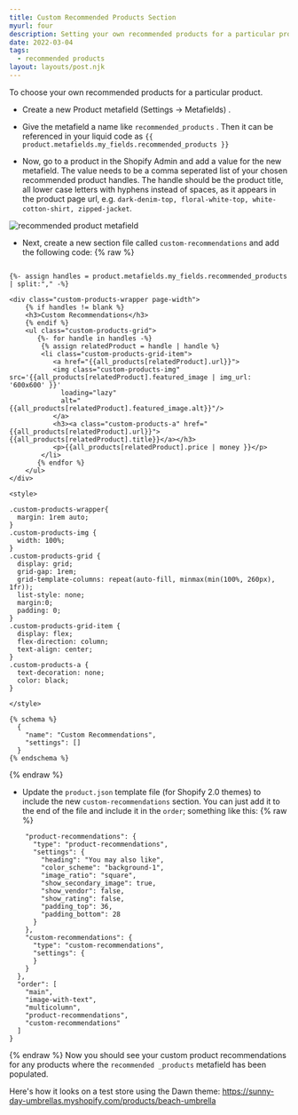 ```yaml
---
title: Custom Recommended Products Section
myurl: four
description: Setting your own recommended products for a particular product.
date: 2022-03-04
tags:
  - recommended products
layout: layouts/post.njk
---
```


To choose your own recommended products for a particular product.

- Create a new Product metafield (Settings -> Metafields) .

- Give the metafield a name like `recommended_products` . Then it can be referenced in your liquid code as `{{ product.metafields.my_fields.recommended_products }}`

- Now, go to a product in the Shopify Admin and add a value for the new metafield. The value needs to be a comma seperated list of your chosen recommended product handles. The handle should be the product title, all lower case letters with hyphens instead of spaces, as it appears in the product page url, e.g. `dark-denim-top, floral-white-top, white-cotton-shirt, zipped-jacket`.

![recommended product metafield](images/recommended-product-metafield.png)

- Next, create a new section file called `custom-recommendations` and add the following code:
  {% raw %}

```

{%- assign handles = product.metafields.my_fields.recommended_products | split:"," -%}

<div class="custom-products-wrapper page-width">
    {% if handles != blank %}
    <h3>Custom Recommendations</h3>
    {% endif %}
    <ul class="custom-products-grid">
       {%- for handle in handles -%}
 	    {% assign relatedProduct = handle | handle %}
    	<li class="custom-products-grid-item">
           <a href="{{all_products[relatedProduct].url}}">
		   <img class="custom-products-img" src='{{all_products[relatedProduct].featured_image | img_url: '600x600' }}'
             loading="lazy"
             alt="{{all_products[relatedProduct].featured_image.alt}}"/>
           </a>
           <h3><a class="custom-products-a" href="{{all_products[relatedProduct].url}}">{{all_products[relatedProduct].title}}</a></h3>
           <p>{{all_products[relatedProduct].price | money }}</p>
        </li>
       {% endfor %}
    </ul>
</div>

<style>

.custom-products-wrapper{
  margin: 1rem auto;
}
.custom-products-img {
  width: 100%;
}
.custom-products-grid {
  display: grid;
  grid-gap: 1rem;
  grid-template-columns: repeat(auto-fill, minmax(min(100%, 260px), 1fr));
  list-style: none;
  margin:0;
  padding: 0;
}
.custom-products-grid-item {
  display: flex;
  flex-direction: column;
  text-align: center;
}
.custom-products-a {
  text-decoration: none;
  color: black;
}

</style>

{% schema %}
  {
    "name": "Custom Recommendations",
    "settings": []
  }
{% endschema %}

```

{% endraw %}

- Update the `product.json` template file (for Shopify 2.0 themes) to include the new `custom-recommendations` section. You can just add it to the end of the file and include it in the `order`; something like this:
  {% raw %}

```
    "product-recommendations": {
      "type": "product-recommendations",
      "settings": {
        "heading": "You may also like",
        "color_scheme": "background-1",
        "image_ratio": "square",
        "show_secondary_image": true,
        "show_vendor": false,
        "show_rating": false,
        "padding_top": 36,
        "padding_bottom": 28
      }
    },
    "custom-recommendations": {
      "type": "custom-recommendations",
      "settings": {
      }
    }
  },
  "order": [
    "main",
    "image-with-text",
    "multicolumn",
    "product-recommendations",
    "custom-recommendations"
  ]
}

```

{% endraw %}
Now you should see your custom product recommendations for any products where the `recommended _products` metafield has been populated.

Here's how it looks on a test store using the Dawn theme: https://sunny-day-umbrellas.myshopify.com/products/beach-umbrella
